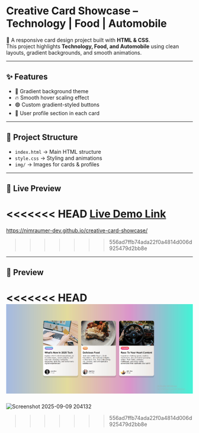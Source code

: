 # Creative Card Showcase – Technology | Food | Automobile  

🚀 A responsive card design project built with **HTML & CSS**.  
This project highlights **Technology, Food, and Automobile** using clean layouts, gradient backgrounds, and smooth animations.  

---

## ✨ Features
- 🎨 Gradient background theme  
- 🔥 Smooth hover scaling effect  
- 🟢 Custom gradient-styled buttons  
- 👤 User profile section in each card  

---

## 📂 Project Structure
- `index.html` → Main HTML structure  
- `style.css` → Styling and animations  
- `img/` → Images for cards & profiles  

---

## 🔗 Live Preview
<<<<<<< HEAD
[Live Demo Link](https://nimraumer-dev.github.io/creative-card-showcase/) 
=======
 https://nimraumer-dev.github.io/creative-card-showcase/ 
>>>>>>> 556ad7ffb74ada22f0a4814d006d925479d2bb8e

---

## 📸 Preview
<<<<<<< HEAD
![Project Preview](./img/Projectpreview.jpg)
=======
![Screenshot 2025-09-09 204132](https://github.com/user-attachments/assets/dcac0164-cf91-48c5-8bc9-28a447e3c831)
>>>>>>> 556ad7ffb74ada22f0a4814d006d925479d2bb8e
